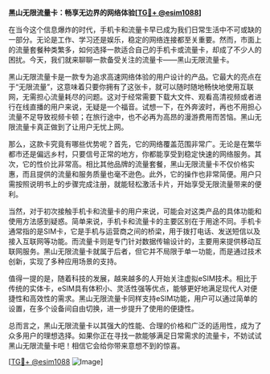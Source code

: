 **黑山无限流量卡：畅享无边界的网络体验[[TG💪+ @esim1088](https://t.me/s/esim1088)]**

在当今这个信息爆炸的时代，手机卡和流量卡早已成为我们日常生活中不可或缺的一部分。无论是工作、学习还是娱乐，稳定的网络连接都至关重要。然而，市面上的流量套餐种类繁多，如何选择一款适合自己的手机卡或流量卡，却成了不少人的困扰。今天，我们就来聊聊一款备受关注的流量卡——黑山无限流量卡。

黑山无限流量卡是一款专为追求高速网络体验的用户设计的产品。它最大的亮点在于“无限流量”，这意味着只要你拥有了这张卡，就可以随时随地畅快地使用互联网，无需担心流量耗尽的问题。这对于经常需要下载大文件、观看高清视频或者进行在线直播的用户来说，无疑是一个福音。试想一下，在外奔波时，再也不用担心流量不足导致视频卡顿；在旅行途中，也不必再为高昂的漫游费用而苦恼。黑山无限流量卡真正做到了让用户无忧上网。

那么，这款卡究竟有哪些优势呢？首先，它的网络覆盖范围非常广。无论是在繁华都市还是偏远乡村，只要信号正常的地方，你都能享受到稳定快速的网络服务。其次，它的性价比非常高。相比其他品牌的流量套餐，黑山无限流量卡不仅价格实惠，而且提供的流量和服务质量也毫不逊色。此外，它的操作也非常简便。用户只需按照说明书上的步骤完成注册，就能轻松激活卡片，开始享受无限流量带来的便利。

当然，对于初次接触手机卡和流量卡的用户来说，可能会对这类产品的具体功能和使用方法感到疑惑。简单来说，手机卡和流量卡的主要区别在于用途不同。手机卡通常指的是SIM卡，它是手机与运营商之间的桥梁，用于拨打电话、发送短信以及接入互联网等功能。而流量卡则是专门针对数据传输设计的，主要用来提供移动互联网服务。黑山无限流量卡就属于后者，但它并不局限于单一功能，而是通过技术创新，实现了多种应用场景的支持。

值得一提的是，随着科技的发展，越来越多的人开始关注虚拟eSIM技术。相比于传统的实体卡，eSIM具有体积小、灵活性强等优点，能够更好地满足现代人对便捷性和高效性的需求。黑山无限流量卡同样支持eSIM功能，用户可以通过简单的设置，在多个设备间自由切换，进一步提升了使用的便捷性。

总而言之，黑山无限流量卡以其强大的性能、合理的价格和广泛的适用性，成为了众多用户的理想选择。如果你正在寻找一款能够满足日常需求的流量卡，不妨试试黑山无限流量卡吧！相信它会给你带来意想不到的惊喜。

[[TG💪+ @esim1088](https://t.me/s/esim1088) ![Image](https://i.postimg.cc/4NQfJmqS/Snipaste-2025-05-13-00-14-12.png)]